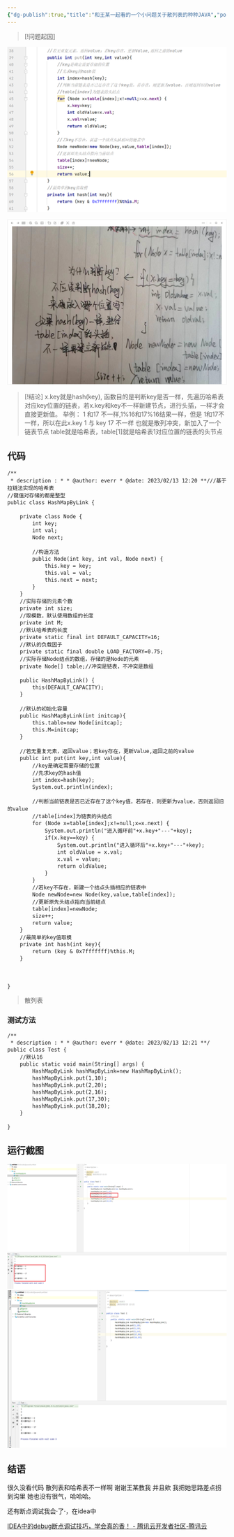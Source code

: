 ```yaml
---
{"dg-publish":true,"title":"和王某一起看的一个小问题关于散列表的种种JAVA","postId":"7","categories":[1],"permalink":"/03evermemo/和王某一起看的一个小问题关于散列表的种种JAVA/","dgPassFrontmatter":true}
---
```


>[!问题起因]

![83e9eb90855895753c0aa79a0458817.png](https://raw.githubusercontent.com/everrwsr/blogimage/main/83e9eb90855895753c0aa79a0458817.png)

![image.png](https://raw.githubusercontent.com/everrwsr/blogimage/main/20230213134349.png)


>[!结论]
>x.key就是hash(key),
>函数目的是判断key是否一样，先遍历哈希表对应key位置的链表，若x.key和key不一样新建节点，进行头插，一样才会直接更新值。
>举例：
>1 和17 不一样,1%16和17%16结果一样，但是
>1和17不一样，所以在此x.key 1 与 key 17 不一样
>也就是散列冲突，新加入了一个链表节点
>table就是哈希表，table[1]就是哈希表1对应位置的链表的头节点
>


## 代码
```
/**  
 * description : * * @author: everr * @date: 2023/02/13 12:20 **///基于拉链法实现的哈希表  
//键值对存储的都是整型  
public class HashMapByLink {  
  
    private class Node {  
        int key;  
        int val;  
        Node next;  
  
        //构造方法  
        public Node(int key, int val, Node next) {  
            this.key = key;  
            this.val = val;  
            this.next = next;  
        }  
    }  
    //实际存储的元素个数  
    private int size;  
    //取模数，默认使用数组的长度  
    private int M;  
    //默认哈希表的长度  
    private static final int DEFAULT_CAPACITY=16;  
    //默认的负载因子  
    private static final double LOAD_FACTORY=0.75;  
    //实际存储Node结点的数组，存储的是Node的元素  
    private Node[] table;//冲突是链表，不冲突是数组  
  
    public HashMapByLink() {  
        this(DEFAULT_CAPACITY);  
    }  
  
    //默认的初始化容量  
    public HashMapByLink(int initcap){  
        this.table=new Node[initcap];  
        this.M=initcap;  
    }  
  
    //若无重复元素，返回value；若key存在，更新Value,返回之前的value  
    public int put(int key,int value){  
        //key是确定需要存储的位置  
        //先求key的hash值  
        int index=hash(key);  
        System.out.println(index);  
  
        //判断当前链表是否已近存在了这个key值，若存在，则更新为value，否则返回旧的value  
        //table[index]为链表的头结点  
        for (Node x=table[index];x!=null;x=x.next) {  
            System.out.println("进入循环前"+x.key+"---"+key);  
            if(x.key==key) {  
                System.out.println("进入循环后"+x.key+"---"+key);  
                int oldValue = x.val;  
                x.val = value;  
                return oldValue;  
            }  
        }  
        //若key不存在，新建一个结点头插相应的链表中  
        Node newNode=new Node(key,value,table[index]);  
        //更新原先头结点指向当前结点  
        table[index]=newNode;  
        size++;  
        return value;  
    }  
    //最简单的key值取模  
    private int hash(int key){  
        return (key & 0x7fffffff)%this.M;  
    }  
  
  
  
}
```
> 散列表



### 测试方法
```
/**  
 * description : * * @author: everr * @date: 2023/02/13 12:21 **/  
public class Test {  
    //默认16  
    public static void main(String[] args) {  
        HashMapByLink hashMapByLink=new HashMapByLink();  
        hashMapByLink.put(1,10);  
        hashMapByLink.put(2,20);  
        hashMapByLink.put(2,16);  
        hashMapByLink.put(17,30);  
        hashMapByLink.put(18,20);  
    }  
  
}

```

## 运行截图

![image.png](https://raw.githubusercontent.com/everrwsr/blogimage/main/20230213135606.png)
![image.png](https://raw.githubusercontent.com/everrwsr/blogimage/main/20230213135640.png)



## 结语

很久没看代码
散列表和哈希表不一样啊
谢谢王某教我
并且欸
我把她思路差点拐到沟里
她也没有很气，哈哈哈。

还有断点调试我会·了·，在idea中

[IDEA中的debug断点调试技巧，学会真的香！ - 腾讯云开发者社区-腾讯云](https://cloud.tencent.com/developer/article/1887019)

